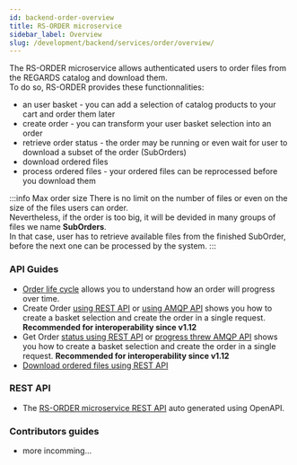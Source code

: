 ```yaml
---
id: backend-order-overview
title: RS-ORDER microservice
sidebar_label: Overview
slug: /development/backend/services/order/overview/
---
```


The RS-ORDER microservice allows authenticated users to order files from the REGARDS catalog and download them.  
To do so, RS-ORDER provides these functionnalities:
 - an user basket - you can add a selection of catalog products to your cart and order them later
 - create order - you can transform your user basket selection into an order
 - retrieve order status - the order may be running or even wait for user to download a subset of the order (SubOrders)
 - download ordered files
 - process ordered files - your ordered files can be reprocessed before you download them

:::info Max order size 
There is no limit on the number of files or even on the size of the files users can order.  
Nevertheless, if the order is too big, it will be devided in many groups of files we name **SubOrders**.  
In that case, user has to retrieve available files from the finished SubOrder, before the next one can be processed by the system.
:::

### API Guides

 - [Order life cycle](../guides/order-lifecycle) allows you to understand how an order will progress over time.
 - Create Order [using REST API](../guides/create-order-rest) or [using AMQP API](../guides/create-order-amqp) shows you how to create a basket selection and create the order in a single request. **Recommended for interoperability since v1.12**
 - Get Order [status using REST API](../guides/get-order-status-rest) or [progress threw AMQP API](../guides/get-order-progress-amqp) shows you how to create a basket selection and create the order in a single request. **Recommended for interoperability since v1.12**
 - [Download ordered files using REST API](../guides/download-ordered-files)


### REST API
- The [RS-ORDER microservice REST API](../api-swagger/) auto generated using OpenAPI.  

 
### Contributors guides
 - more incomming...

 